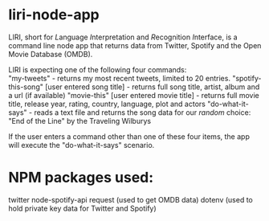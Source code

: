 # liri-node-app

LIRI, short for *L*anguage *I*nterpretation and *R*ecognition *I*nterface, is a command line node app that returns data from Twitter, Spotify and the Open Movie Database (OMDB).  

LIRI is expecting one of the following four commands:  
"my-tweets" - returns my most recent tweets, limited to 20 entries.
"spotify-this-song" [user entered song title] - returns full song title, artist, album and a url (if available)
"movie-this" [user entered movie title] - returns full movie title, release year, rating, country, language, plot and actors 
"do-what-it-says" - reads a text file and returns the song data for our *random* choice:  "End of the Line" by the Traveling Wilburys

If the user enters a command other than one of these four items, the app will execute the "do-what-it-says" scenario.

# NPM packages used:
twitter
node-spotify-api
request (used to get OMDB data)
dotenv (used to hold private key data for Twitter and Spotify)
